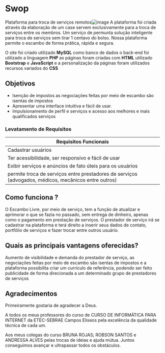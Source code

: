 
# Swop
Plataforma para troca de serviços remotos![image](https://user-images.githubusercontent.com/67063112/136670780-48c6c625-2a60-4ab5-afbe-cb6fb0899c00.png)
A plataforma foi criada através da elaboração de um case servem exclusivamente para a troca de serviços entre os membros. 
Um serviço de permunta solução inteligente para troca de serviços sem tirar 1 centavo do bolso. Nossa plataforma permite o escambo de forma prática, rápida e segura.

O site foi criado utilizado **MySQL** como banco de dados o back-end foi utilizado a linguagem **PHP** as páginas foram criadas com **HTML** utilizado **Bootstrap** e **JavaScript**
e a personalização da páginas foram utilizados recursos variados do **CSS**

## Objetivos 
- Isenção de impostos as negociações feitas por meio de escambo são isentas de impostos
- Apresentar uma interface intuitiva e fácil de usar.
- Impulsionamento de perfil e serviços e acesso aos melhores e mais qualificados serviços

### Levatamento de Requisitos 

|Requisitos Funcionais|
|---------------------|
|Cadastrar usuários   |
|Ter acessibilidade, ser responsivo e fácil de usar|
|Exibir serviços e anúncios de fato úteis para os usuários|
|permite troca de serviços entre prestadores de serviços (advogados, médicos, mecânicos entre outros)|

## Como funciona ?
O Escambo Livre, por meio de serviço, tem a função de atualizar e aprimorar o que se fazia no passado, sem entrega de dinheiro, apenas como o pagamento em prestação de serviços. O prestador de serviço irá se cadastrar na plataforma e terá direito a inserir seus dados de contato, portfólio de serviços e fazer trocar entre outros usuário.

## Quais as principais vantagens oferecidas?
Aumento de visibilidade e demanda do prestador de serviço, as negociações feitas por meio de escambo são isentas de impostos e a plataforma possibilita criar um currículo de referência, podendo ser feito publicidade de forma direcionada a um determinado grupo de prestadores de serviços

## Agradecimentos
Primeiramente gostaria de agradecer a Deus.

A todos os meus professores do curso de CURSO DE INFORMÁTICA PARA INTERNET da ETEC-SEBRAE Campos Eliseos pela excelência da qualidade técnica de cada um.

Aos meus colegas do curso BRUNA ROJAS; ROBSON SANTOS e ANDRESSA ALVES pelas trocas de ideias e ajuda mútua. Juntos conseguimos avançar e ultrapassar todos os obstáculos.
